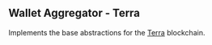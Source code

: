 ## Wallet Aggregator - Terra

Implements the base abstractions for the [Terra](https://terra.money) blockchain.
